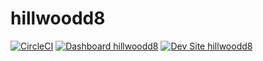 # hillwoodd8

[![CircleCI](https://circleci.com/gh/jdelon02/hillwoodd8.svg?style=shield)](https://circleci.com/gh/jdelon02/hillwoodd8)
[![Dashboard hillwoodd8](https://img.shields.io/badge/dashboard-hillwoodd8-yellow.svg)](https://dashboard.pantheon.io/sites/44408f15-59f1-46e0-9b9a-27440ea57b90#dev/code)
[![Dev Site hillwoodd8](https://img.shields.io/badge/site-hillwoodd8-blue.svg)](http://dev-hillwoodd8.pantheonsite.io/)